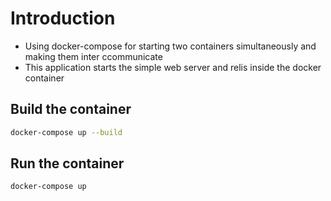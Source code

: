 # Introduction

- Using docker-compose for starting two containers simultaneously and making them inter ccommunicate
- This application starts the simple web server and relis inside the docker container

## Build the container

```bash
docker-compose up --build
```

## Run the container

```bash
docker-compose up
```
